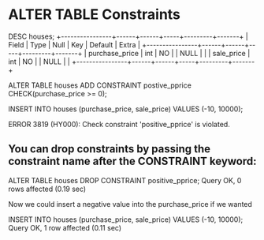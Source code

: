 # ALTER TABLE Constraints

 DESC houses;
+----------------+------+------+-----+---------+-------+
| Field          | Type | Null | Key | Default | Extra |
+----------------+------+------+-----+---------+-------+
| purchase_price | int  | NO   |     | NULL    |       |
| sale_price     | int  | NO   |     | NULL    |       |
+----------------+------+------+-----+---------+-------+


ALTER TABLE houses ADD CONSTRAINT postive_pprice CHECK(purchase_price >= 0);

INSERT INTO houses (purchase_price, sale_price) VALUES (-10, 10000);

ERROR 3819 (HY000): Check constraint 'positive_pprice' is violated.

## You can drop constraints by passing the constraint name after the CONSTRAINT keyword:

ALTER TABLE houses DROP CONSTRAINT positive_pprice; 
Query OK, 0 rows affected (0.19 sec)

Now we could insert a negative value into the purchase_price if we wanted

INSERT INTO houses (purchase_price, sale_price) VALUES (-10, 10000);
Query OK, 1 row affected (0.11 sec)